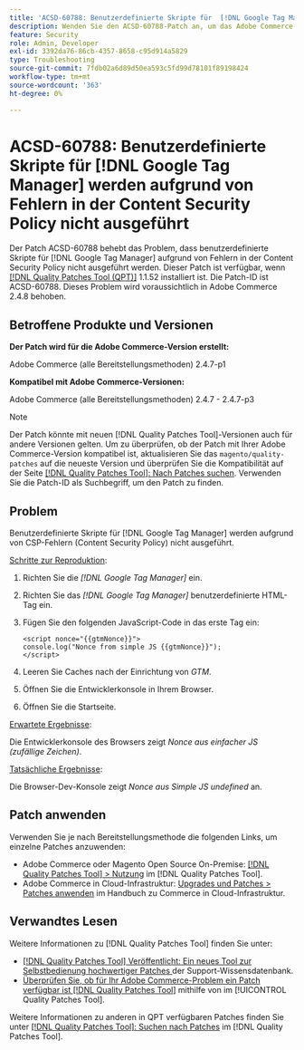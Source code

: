 ```yaml
---
title: 'ACSD-60788: Benutzerdefinierte Skripte für  [!DNL Google Tag Manager]  aufgrund von CSP-Fehlern nicht ausgeführt'
description: Wenden Sie den ACSD-60788-Patch an, um das Adobe Commerce-Problem zu beheben, bei dem benutzerdefinierte Skripte für  [!DNL Google Tag Manager]  aufgrund von CSP-Fehlern (Content Security Policy) nicht ausgeführt werden.
feature: Security
role: Admin, Developer
exl-id: 3392da76-86cb-4357-8658-c95d914a5829
type: Troubleshooting
source-git-commit: 7fdb02a6d89d50ea593c5fd99d78101f89198424
workflow-type: tm+mt
source-wordcount: '363'
ht-degree: 0%

---
```


# ACSD-60788: Benutzerdefinierte Skripte für [!DNL Google Tag Manager] werden aufgrund von Fehlern in der Content Security Policy nicht ausgeführt

Der Patch ACSD-60788 behebt das Problem, dass benutzerdefinierte Skripte für [!DNL Google Tag Manager] aufgrund von Fehlern in der Content Security Policy nicht ausgeführt werden. Dieser Patch ist verfügbar, wenn [[!DNL Quality Patches Tool (QPT)]](https://experienceleague.adobe.com/en/docs/commerce-operations/tools/quality-patches-tool/quality-patches-tool-to-self-serve-quality-patches) 1.1.52 installiert ist. Die Patch-ID ist ACSD-60788. Dieses Problem wird voraussichtlich in Adobe Commerce 2.4.8 behoben.

## Betroffene Produkte und Versionen

**Der Patch wird für die Adobe Commerce-Version erstellt:**

Adobe Commerce (alle Bereitstellungsmethoden) 2.4.7-p1

**Kompatibel mit Adobe Commerce-Versionen:**

Adobe Commerce (alle Bereitstellungsmethoden) 2.4.7 - 2.4.7-p3

>[!NOTE]
>
>Der Patch könnte mit neuen [!DNL Quality Patches Tool]-Versionen auch für andere Versionen gelten. Um zu überprüfen, ob der Patch mit Ihrer Adobe Commerce-Version kompatibel ist, aktualisieren Sie das `magento/quality-patches` auf die neueste Version und überprüfen Sie die Kompatibilität auf der Seite [[!DNL Quality Patches Tool]: Nach Patches suchen](https://experienceleague.adobe.com/tools/commerce-quality-patches/index.html). Verwenden Sie die Patch-ID als Suchbegriff, um den Patch zu finden.

## Problem

Benutzerdefinierte Skripte für [!DNL Google Tag Manager] werden aufgrund von CSP-Fehlern (Content Security Policy) nicht ausgeführt.

<u>Schritte zur Reproduktion</u>:

1. Richten Sie die *[!DNL Google Tag Manager]* ein.
1. Richten Sie das *[!DNL Google Tag Manager]* benutzerdefinierte HTML-Tag ein.
1. Fügen Sie den folgenden JavaScript-Code in das erste Tag ein:

   ```
   <script nonce="{{gtmNonce}}">
   console.log("Nonce from simple JS {{gtmNonce}}");
   </script>
   ```

1. Leeren Sie Caches nach der Einrichtung von *GTM*.
1. Öffnen Sie die Entwicklerkonsole in Ihrem Browser.
1. Öffnen Sie die Startseite.

<u>Erwartete Ergebnisse</u>:

Die Entwicklerkonsole des Browsers zeigt *Nonce aus einfacher JS (zufällige Zeichen)*.

<u>Tatsächliche Ergebnisse</u>:

Die Browser-Dev-Konsole zeigt *Nonce aus Simple JS undefined* an.

## Patch anwenden

Verwenden Sie je nach Bereitstellungsmethode die folgenden Links, um einzelne Patches anzuwenden:

* Adobe Commerce oder Magento Open Source On-Premise: [[!DNL Quality Patches Tool] > Nutzung](/help/tools/quality-patches-tool/usage.md) im [!DNL Quality Patches Tool].
* Adobe Commerce in Cloud-Infrastruktur: [Upgrades und Patches > Patches anwenden](https://experienceleague.adobe.com/docs/commerce-cloud-service/user-guide/develop/upgrade/apply-patches.html) im Handbuch zu Commerce in Cloud-Infrastruktur.

## Verwandtes Lesen

Weitere Informationen zu [!DNL Quality Patches Tool] finden Sie unter:

* [[!DNL Quality Patches Tool] Veröffentlicht: Ein neues Tool zur Selbstbedienung hochwertiger Patches ](https://experienceleague.adobe.com/en/docs/commerce-operations/tools/quality-patches-tool/quality-patches-tool-to-self-serve-quality-patches) der Support-Wissensdatenbank.
* [Überprüfen Sie, ob für Ihr Adobe Commerce-Problem ein Patch verfügbar ist [!DNL Quality Patches Tool]](/help/tools/quality-patches-tool/patches-available-in-qpt/check-patch-for-magento-issue-with-magento-quality-patches.md) mithilfe von im [!UICONTROL Quality Patches Tool].


Weitere Informationen zu anderen in QPT verfügbaren Patches finden Sie unter [[!DNL Quality Patches Tool]: Suchen nach Patches](https://experienceleague.adobe.com/tools/commerce-quality-patches/index.html) im [!DNL Quality Patches Tool].
